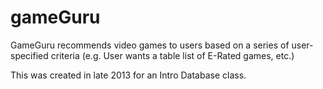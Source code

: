# gameGuru
GameGuru recommends video games to users based on a series of user-specified criteria (e.g. User wants a table list of E-Rated games, etc.)

This was created in late 2013 for an Intro Database class.